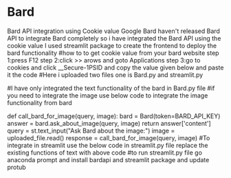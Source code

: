 # Bard
Bard API integration using Cookie value 
Google Bard haven't released Bard API to integrate Bard completely so i have integrated the Bard API using the cookie value
I used streamlit package to create the frontend to deploy the bard functionality
#how to to get cookie value from your bard website
step 1:press F12 
step 2:click >> arows and goto Applications
step 3:go to cookies and click __Secure-1PSID and copy the value given below and paste it the code
#Here i uploaded two files one is Bard.py and streamlit.py 

#I have only integrated the text functionality of the bard in Bard.py file
#if you need to integrate the image use below code to integrate the image functionality from bard

def call_bard_for_image(query, image):
    bard = Bard(token=BARD_API_KEY)
    answer = bard.ask_about_image(query, image)
    return answer['content']
query = st.text_input("Ask Bard about the image:")
 image = uploaded_file.read()
            response = call_bard_for_image(query, image)
#To integrate in streamlit use the below code in streamlit.py file replace the existing functions of text with above code
#to run streamlit.py file go anaconda prompt and install bardapi and streamlit package and update protub 

